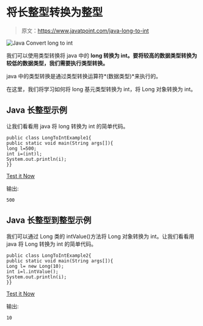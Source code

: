 # 将长整型转换为整型

> 原文：<https://www.javatpoint.com/java-long-to-int>

![Java Convert long to int](../img/af61a13cccb2ef477f4c5c71f3eba6e2.png)

我们可以使用类型转换将 java 中的 **long 转换为 int。要将较高的数据类型转换为较低的数据类型，我们需要执行类型转换。**

java 中的类型转换是通过类型转换运算符*(数据类型)*来执行的。

在这里，我们将学习如何将 long 基元类型转换为 int，将 Long 对象转换为 int。

## Java 长整型示例

让我们看看用 java 将 long 转换为 int 的简单代码。

```
public class LongToIntExample1{
public static void main(String args[]){
long l=500;
int i=(int)l;
System.out.println(i);
}}

```

[Test it Now](https://compiler.javatpoint.com/opr/test.jsp?filename=LongToIntExample1)

输出:

```
500

```

## Java 长整型到整型示例

我们可以通过 Long 类的 intValue()方法将 Long 对象转换为 int。让我们看看用 java 将 Long 转换为 int 的简单代码。

```
public class LongToIntExample2{
public static void main(String args[]){
Long l= new Long(10);
int i=l.intValue();
System.out.println(i);
}}

```

[Test it Now](https://compiler.javatpoint.com/opr/test.jsp?filename=LongToIntExample2)

输出:

```
10

```